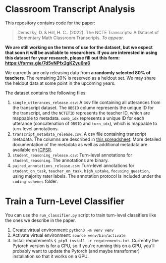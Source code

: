 # Classroom Transcript Analysis

This repository contains code for the paper:
> Demszky, D. & Hill, H. C.. (2022). The NCTE Transcripts: A Dataset of Elementary Math Classroom Transcripts. _To appear._

**We are still working on the terms of use for the dataset, but we expect that soon it will be available to researchers. If you are interested in using this dataset for your research, please fill out this form: https://forms.gle/7d5vNPfx2gKZyu6m6**

We currently are only releasing data from **a randomly selected 80% of teachers**. The remaining 20% is reserved as a heldout set. We may share the heldout data at some point in the upcoming years.

The dataset contains the following files:

1. `single_utterances_release.csv`: A csv file containing all utterances from the transcript dataset. The `OBSID` column represents the unique ID for the transcript, and the `NCTETID` represents the teacher ID, which are mappable to metadata. `comb_idx` represents a unique ID for each utterance (concatenation of `OBSID` and `turn_idx`), which is mappable to turn-level annotations.
2. `transcript_metadata_release.csv`: A csv file containing transcript metadata. The columns are described in [this spreadsheet](https://docs.google.com/spreadsheets/d/19PmekP0hAyzGdHyzrLy-Dr1b-CUgFC3vOpUwvcQcxog/edit#gid=0). More detailed documentation of the metadata as well as additional metadata are available on [ICPSR](https://www.icpsr.umich.edu/web/ICPSR/studies/36095).
3. `student_reasoning_release.csv`: Turn-level annotations for `student_reasoning`. The annotations are binary. 
4. `paired_annotations_release.csv`: Turn-level annotations for `student_on_task`,	`teacher_on_task`,	`high_uptake`,	`focusing_question`, using majority rater labels. The annotation protocol is included under the `coding schemes` folder.


# Train a Turn-Level Classifier
You can use the `run_classifier.py` script to train turn-level classifiers like the ones we describe in the paper.

1. Create virtual environment: `python3 -m venv venv`
2. Activate virtual environment: `source venv/bin/activate`
3. Install requirements `$ pip3 install -r requirements.txt`. Currently the Pytorch version is for a CPU, so if you're running this on a GPU, you'll probably want to update the Pytorch (and maybe transformer) installation so that it works on a GPU.




